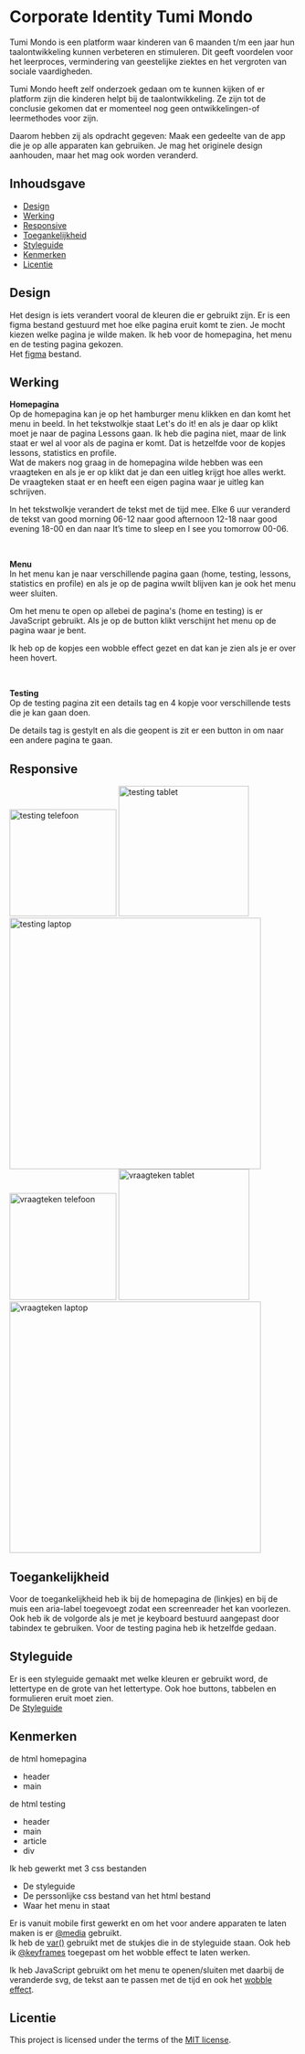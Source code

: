 # Corporate Identity Tumi Mondo 

Tumi Mondo is een platform waar kinderen van 6 maanden t/m een jaar hun taalontwikkeling kunnen verbeteren en stimuleren. Dit geeft voordelen voor het leerproces, vermindering van geestelijke ziektes en het vergroten van sociale vaardigheden.

Tumi Mondo heeft zelf onderzoek gedaan om te kunnen kijken of er platform zijn die kinderen helpt bij de taalontwikkeling. Ze zijn tot de conclusie gekomen dat er momenteel nog geen ontwikkelingen-of leermethodes voor zijn.

Daarom hebben zij als opdracht gegeven: Maak een gedeelte van de app die je op alle apparaten kan gebruiken. Je mag het originele design aanhouden, maar het mag ook worden veranderd.

## Inhoudsgave
  * [Design](#design)
  * [Werking](#werking)
  * [Responsive](#responsive)
  * [Toegankelijkheid](#toegankelijkheid)
  * [Styleguide](#styleguide)
  * [Kenmerken](#kenmerken)
  * [Licentie](#licentie)

## Design
Het design is iets verandert vooral de kleuren die er gebruikt zijn. Er is een figma bestand gestuurd met hoe elke pagina eruit komt te zien. Je mocht kiezen welke pagina je wilde maken. 
Ik heb voor de homepagina, het menu en de testing pagina gekozen. <br>
Het [figma](https://www.figma.com/design/RDlD4etdXBvcOW9AAqueBz/TuMiMundo_FDND_Prototype?node-id=0-1&node-type=canvas&t=YPa4lmWi7jlAq3t1-0) bestand.

## Werking

**Homepagina** 
<br>
Op de homepagina kan je op het hamburger menu klikken en dan komt het menu in beeld. In het tekstwolkje staat Let's do it! en als je daar op klikt moet je naar de pagina Lessons gaan. Ik heb die pagina niet, maar de link staat er wel al voor als de pagina er komt. Dat is hetzelfde voor de kopjes lessons, statistics en profile. <br>
Wat de makers nog graag in de homepagina wilde hebben was een vraagteken en als je er op klikt dat je dan een uitleg krijgt hoe alles werkt. De vraagteken staat er en heeft een eigen pagina waar je uitleg kan schrijven. 

In het tekstwolkje verandert de tekst met de tijd mee. Elke 6 uur veranderd de tekst van good morning 06-12 naar good afternoon 12-18 naar good evening 18-00 en dan naar It’s time to sleep en I see you tomorrow 00-06.

<br>

**Menu** 
<br>
In het menu kan je naar verschillende pagina gaan (home, testing, lessons, statistics en profile) en als je op de pagina wwilt blijven kan je ook het menu weer sluiten. 

Om het menu te open op allebei de pagina's (home en testing) is er JavaScript gebruikt. Als je op de button klikt verschijnt het menu op de pagina waar je bent. 

Ik heb op de kopjes een wobble effect gezet en dat kan je zien als je er over heen hovert. 

<br>

**Testing**
<br>
Op de testing pagina zit een details tag en 4 kopje voor verschillende tests die je kan gaan doen. 

De details tag is gestylt en als die geopent is zit er een button in om naar een andere pagina te gaan. 


## Responsive
<img width="187" alt="testing telefoon" src="https://github.com/user-attachments/assets/545f5bf7-831f-465a-83bb-562940b0095e">
<img width="228" alt="testing tablet" src="https://github.com/user-attachments/assets/6fd18b98-4e0d-44ae-9a0c-de110b209b91"> <br>
<img width="440" alt="testing laptop" src="https://github.com/user-attachments/assets/42e67225-199b-4e6c-9ea9-8d32abad4769">

<img width="187" alt="vraagteken telefoon" src="https://github.com/user-attachments/assets/273acfd2-868e-4b81-b9cc-e01af0b54eb9">
<img width="229" alt="vraagteken tablet" src="https://github.com/user-attachments/assets/00c6170c-e12e-4233-b736-73222c96092b"> <br>
<img width="440" alt="vraagteken laptop" src="https://github.com/user-attachments/assets/bc9a8dae-5c77-4723-adc8-3fc6babcd328">


## Toegankelijkheid 
Voor de toegankelijkheid heb ik bij de homepagina de (linkjes) en bij de muis een aria-label toegevoegt zodat een screenreader het kan voorlezen. Ook heb ik de volgorde als je met je keyboard bestuurd aangepast door tabindex te gebruiken. Voor de testing pagina heb ik hetzelfde gedaan. 


## Styleguide
Er is een styleguide gemaakt met welke kleuren er gebruikt word, de lettertype en de grote van het lettertype. Ook hoe buttons, tabbelen en formulieren eruit moet zien. <br>
De [Styleguide](https://github.com/Kitkatisvibing/look-and-feel-styleguide/blob/main/tumimundo.css)

## Kenmerken
de html homepagina 
- header
- main


de html testing
- header
- main
- article
- div
  
Ik heb gewerkt met 3 css bestanden
- De styleguide 
- De perssonlijke css bestand van het html bestand 
- Waar het menu in staat
  
Er is vanuit mobile first gewerkt en om het voor andere apparaten te laten maken is er [@media](https://github.com/nadiachaja/look-and-feel-corporate-identity/blob/main/testing/testing.css#L299-L396) gebruikt. <br>
Ik heb de [var()](https://github.com/nadiachaja/look-and-feel-corporate-identity/blob/main/testing/testing.css#L159-L164) gebruikt met de stukjes die in de styleguide staan. 
Ook heb ik [@keyframes](https://github.com/nadiachaja/look-and-feel-corporate-identity/blob/main/menu.css#L66-L73) toegepast om het wobble effect te laten werken.

Ik heb JavaScript gebruikt om het menu te openen/sluiten met daarbij de veranderde svg, de tekst aan te passen met de tijd en ook het [wobble effect](https://github.com/nadiachaja/look-and-feel-corporate-identity/blob/main/testing/testing.js#L38-L97). 


## Licentie

This project is licensed under the terms of the [MIT license](./LICENSE).
